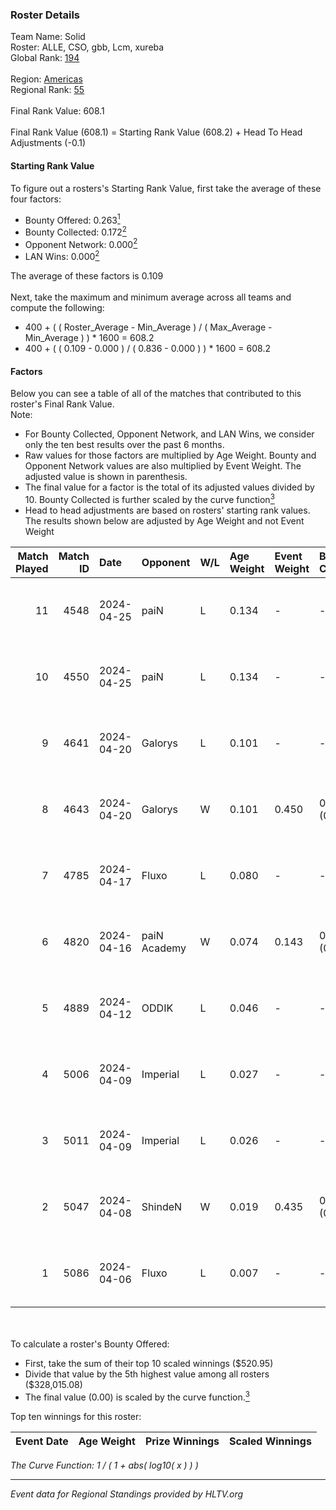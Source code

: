 ### Roster Details<br />
Team Name: Solid<br />
Roster: ALLE, CSO, gbb, Lcm, xureba<br />
Global Rank: [194](../../standings_global_2024_10_02.md)<br />
<br />
Region: [Americas]( ../../standings_americas_2024_10_02.md)<br />
Regional Rank: [55]( ../../standings_americas_2024_10_02.md)<br />
<br />
Final Rank Value:  608.1<br />
<br />
Final Rank Value (608.1) = Starting Rank Value (608.2) + Head To Head Adjustments (-0.1)<br />

#### Starting Rank Value<br />
To figure out a rosters's Starting Rank Value, first take the average of these four factors:<br />
- Bounty Offered: 0.263[<sup>1</sup>](#table2)
- Bounty Collected: 0.172[<sup>2</sup>](#table1)
- Opponent Network: 0.000[<sup>2</sup>](#table1)
- LAN Wins: 0.000[<sup>2</sup>](#table1)

The average of these factors is 0.109<br />
<br />
Next, take the maximum and minimum average across all teams and compute the following:<br />
- 400 + ( ( Roster_Average - Min_Average ) / ( Max_Average - Min_Average ) ) * 1600 = 608.2
- 400 + ( ( 0.109 - 0.000 ) / ( 0.836 - 0.000 ) ) * 1600 = 608.2


#### Factors<br />
Below you can see a table of all of the matches that contributed to this roster's Final Rank Value.<br />
Note:<br />

- For Bounty Collected, Opponent Network, and LAN Wins, we consider only the ten best results over the past 6 months.
- Raw values for those factors are multiplied by Age Weight. Bounty and Opponent Network values are also multiplied by Event Weight. The adjusted value is shown in parenthesis.
- The final value for a factor is the total of its adjusted values divided by 10. Bounty Collected is further scaled by the curve function[<sup>3</sup>](#curveFunction)
- Head to head adjustments are based on rosters' starting rank values. The results shown below are adjusted by Age Weight and not Event Weight
<span id="table1"></span><br />


| Match Played | Match ID | Date       | Opponent     | W/L | Age Weight | Event Weight | Bounty Collected | Opponent Network | LAN Wins  | H2H Adj. | Roster                      |
| -: | -: | :- | :- | :- | :- | :- | :- | :- | :- | -: | :- |
|           11 |     4548 | 2024-04-25 | paiN         | L   | 0.134      | -            | -                | -                | -         |    -0.02 | ALLE, CSO, gbb, Lcm, xureba |
|           10 |     4550 | 2024-04-25 | paiN         | L   | 0.134      | -            | -                | -                | -         |    -0.02 | ALLE, CSO, gbb, Lcm, xureba |
|            9 |     4641 | 2024-04-20 | Galorys      | L   | 0.101      | -            | -                | -                | -         |    -1.31 | ALLE, CSO, gbb, Lcm, xureba |
|            8 |     4643 | 2024-04-20 | Galorys      | W   | 0.101      | 0.450        | 0.003 (0.000)    | 0.054 (0.002)    | 0 (0.000) |     1.88 | ALLE, CSO, gbb, Lcm, xureba |
|            7 |     4785 | 2024-04-17 | Fluxo        | L   | 0.080      | -            | -                | -                | -         |    -1.09 | ALLE, CSO, gbb, Lcm, xureba |
|            6 |     4820 | 2024-04-16 | paiN Academy | W   | 0.074      | 0.143        | 0.000 (0.000)    | 0.000 (0.000)    | 0 (0.000) |     0.56 | ALLE, CSO, gbb, Lcm, xureba |
|            5 |     4889 | 2024-04-12 | ODDIK        | L   | 0.046      | -            | -                | -                | -         |    -0.10 | ALLE, CSO, gbb, Lcm, xureba |
|            4 |     5006 | 2024-04-09 | Imperial     | L   | 0.027      | -            | -                | -                | -         |    -0.04 | ALLE, CSO, gbb, Lcm, xureba |
|            3 |     5011 | 2024-04-09 | Imperial     | L   | 0.026      | -            | -                | -                | -         |    -0.04 | ALLE, CSO, gbb, Lcm, xureba |
|            2 |     5047 | 2024-04-08 | ShindeN      | W   | 0.019      | 0.435        | 0.001 (0.000)    | 0.000 (0.000)    | 0 (0.000) |     0.22 | ALLE, CSO, gbb, Lcm, xureba |
|            1 |     5086 | 2024-04-06 | Fluxo        | L   | 0.007      | -            | -                | -                | -         |    -0.10 | ALLE, CSO, gbb, Lcm, xureba |

<br />
<span id="table2"></span><br />
To calculate a roster's Bounty Offered:<br />

- First, take the sum of their top 10 scaled winnings ($520.95)
- Divide that value by the 5th highest value among all rosters ($328,015.08)
- The final value (0.00) is scaled by the curve function.[<sup>3</sup>](#curveFunction)

Top ten winnings for this roster:<br />

| Event Date | Age Weight | Prize Winnings | Scaled Winnings |
| :- | -: | :- | :- |


<span id="curveFunction"></span>_The Curve Function: 1 / ( 1 + abs( log10( x ) ) )_<br />

---
_Event data for Regional Standings provided by HLTV.org_<br />
